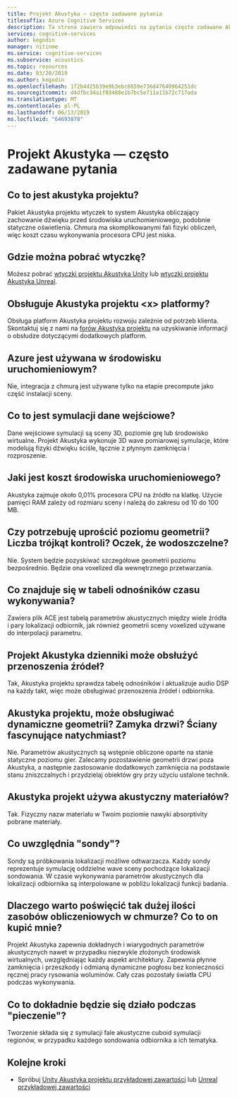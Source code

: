 ```yaml
---
title: Projekt Akustyka — często zadawane pytania
titlesuffix: Azure Cognitive Services
description: Ta strona zawiera odpowiedzi na pytania często zadawane Akustyka projektu, w tym instrukcje pobierania i tworzenie procesu.
services: cognitive-services
author: kegodin
manager: nitinme
ms.service: cognitive-services
ms.subservice: acoustics
ms.topic: resources
ms.date: 03/20/2019
ms.author: kegodin
ms.openlocfilehash: 1f2b4d25b39e9b3ebc6659e736d47640964251dc
ms.sourcegitcommit: d4dfbc34a1f03488e1b7bc5e711a11b72c717ada
ms.translationtype: MT
ms.contentlocale: pl-PL
ms.lasthandoff: 06/13/2019
ms.locfileid: "64693878"
---
```

# <a name="project-acoustics-frequently-asked-questions"></a>Projekt Akustyka — często zadawane pytania

## <a name="what-is-project-acoustics"></a>Co to jest akustyka projektu?

Pakiet Akustyka projektu wtyczek to system Akustyka obliczający zachowanie dźwięku przed środowiska uruchomieniowego, podobnie statyczne oświetlenia. Chmura ma skomplikowanymi fali fizyki obliczeń, więc koszt czasu wykonywania procesora CPU jest niska.  

## <a name="where-can-i-download-the-plugin"></a>Gdzie można pobrać wtyczkę?

Możesz pobrać [wtyczki projektu Akustyka Unity](https://www.microsoft.com/download/details.aspx?id=57346) lub [wtyczki projektu Akustyka Unreal](https://www.microsoft.com/download/details.aspx?id=58090).

## <a name="does-project-acoustics-support-ltxgt-platform"></a>Obsługuje Akustyka projektu &lt;x&gt; platformy?

Obsługa platform Akustyka projektu rozwoju zależnie od potrzeb klienta. Skontaktuj się z nami na [forów Akustyka projektu](https://social.msdn.microsoft.com/Forums/en-US/home?forum=projectacoustics) na uzyskiwanie informacji o obsłudze dotyczącymi dodatkowych platform.

## <a name="is-azure-used-at-runtime"></a>Azure jest używana w środowisku uruchomieniowym?

Nie, integracja z chmurą jest używane tylko na etapie precompute jako część instalacji sceny.
 
## <a name="what-is-simulation-input"></a>Co to jest symulacji dane wejściowe? 

Dane wejściowe symulacji są sceny 3D, poziomie grę lub środowisko wirtualne. Projekt Akustyka wykonuje 3D wave pomiarowej symulacje, które modelują fizyki dźwięku ściśle, łącznie z płynnym zamknięcia i rozproszenie.
 
## <a name="what-is-the-runtime-cost"></a>Jaki jest koszt środowiska uruchomieniowego?

Akustyka zajmuje około 0,01% procesora CPU na źródło na klatkę. Użycie pamięci RAM zależy od rozmiaru sceny i należą do zakresu od 10 do 100 MB.
 
## <a name="do-i-need-to-simplify-the-level-geometry-control-triangle-count-make-meshes-watertight"></a>Czy potrzebuję uprościć poziomu geometrii? Liczba trójkąt kontroli? Oczek, że wodoszczelne?

Nie. System będzie pozyskiwać szczegółowe geometrii poziomu bezpośrednio. Będzie ona voxelized dla wewnętrznego przetwarzania.
 
## <a name="whats-in-the-runtime-lookup-table"></a>Co znajduje się w tabeli odnośników czasu wykonywania?

Zawiera plik ACE jest tabelą parametrów akustycznych między wiele źródła i pary lokalizacji odbiornik, jak również geometrii sceny voxelized używane do interpolacji parametru.
 
## <a name="can-project-acoustics-handle-moving-sources"></a>Projekt Akustyka dzienniki może obsłużyć przenoszenia źródeł?

Tak, Akustyka projektu sprawdza tabelę odnośników i aktualizuje audio DSP na każdy takt, więc może obsługiwać przenoszenia źródeł i odbiornika.
 
## <a name="can-project-acoustics-handle-dynamic-geometry-closing-doors-walls-blown-away"></a>Akustyka projektu, może obsługiwać dynamiczne geometrii? Zamyka drzwi? Ściany fascynujące natychmiast?

Nie. Parametrów akustycznych są wstępnie obliczone oparte na stanie statyczne poziomu gier. Zalecamy pozostawienie geometrii drzwi poza Akustyka, a następnie zastosowanie dodatkowych zamknięcia na podstawie stanu zniszczalnych i przydzielaj obiektów gry przy użyciu ustalone technik.
 
## <a name="does-project-acoustics-use-acoustic-materials"></a>Akustyka projekt używa akustyczny materiałów?

Tak. Fizyczny nazw materiału w Twoim poziomie nawyki absorptivity pobrane materiały.
 
## <a name="what-do-the-probes-represent"></a>Co uwzględnia "sondy"?

Sondy są próbkowania lokalizacji możliwe odtwarzacza. Każdy sondy reprezentuje symulację oddzielne wave sceny pochodzące lokalizacji sondowania. W czasie wykonywania parametrów akustycznych dla lokalizacji odbiornika są interpolowane w pobliżu lokalizacji funkcji badania.
 
## <a name="why-spend-so-much-compute-in-the-cloud-what-does-it-buy-me"></a>Dlaczego warto poświęcić tak dużej ilości zasobów obliczeniowych w chmurze? Co to on kupić mnie?

Projekt Akustyka zapewnia dokładnych i wiarygodnych parametrów akustycznych nawet w przypadku niezwykle złożonych środowisk wirtualnych, uwzględniając każdy aspekt architektury. Zapewnia płynne zamknięcia i przeszkody i odmianą dynamiczne pogłosu bez konieczności ręcznej pracy rysowania woluminów. Cały czas pozostały światła CPU podczas wykonywania.

## <a name="what-exactly-happens-during-baking"></a>Co to dokładnie będzie się działo podczas "pieczenie"?

Tworzenie składa się z symulacji fale akustyczne cuboid symulacji regionów, w przypadku każdego sondowania odbiornika a ich tematyka.

## <a name="next-steps"></a>Kolejne kroki
* Spróbuj [Unity Akustyka projektu przykładowej zawartości](unity-quickstart.md) lub [Unreal przykładowej zawartości](unreal-quickstart.md)

